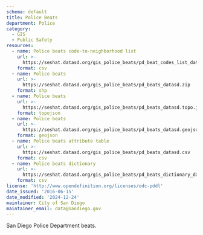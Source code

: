 ```yaml
---
schema: default
title: Police Beats
department: Police
category:
  - GIS
  - Public Safety
resources:
  - name: Police beats code-to-neighborhood list
    url: >-
      https://seshat.datasd.org/gis_police_beats/pd_beat_codes_list_datasd.csv
    format: csv
  - name: Police beats
    url: >-
      https://seshat.datasd.org/gis_police_beats/pd_beats_datasd.zip
    format: shp
  - name: Police beats
    url: >-
      https://seshat.datasd.org/gis_police_beats/pd_beats_datasd.topo.json
    format: topojson
  - name: Police beats
    url: >-
      https://seshat.datasd.org/gis_police_beats/pd_beats_datasd.geojson
    format: geojson
  - name: Police beats attribute table
    url: >-
      https://seshat.datasd.org/gis_police_beats/pd_beats_datasd.csv
    format: csv
  - name: Police beats dictionary
    url: >-
      https://seshat.datasd.org/gis_police_beats/pd_beats_dictionary_datasd.csv
    format: csv
license: 'http://www.opendefinition.org/licenses/odc-pddl'
date_issued: '2016-06-15'
date_modified: '2024-12-24'
maintainer: City of San Diego
maintainer_email: data@sandiego.gov
---
```

San Diego Police Department beats.
